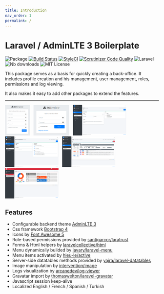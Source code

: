 ```yaml
---
title: Introduction
nav_order: 1
permalink: /
---
```


# Laravel / AdminLTE 3 Boilerplate

![Package](https://img.shields.io/badge/Package-sebastienheyd%2Fboilerplate-lightgrey.svg)
[![Build Status](https://scrutinizer-ci.com/g/sebastienheyd/boilerplate/badges/build.png?b=master)](https://scrutinizer-ci.com/g/sebastienheyd/boilerplate/build-status/master)
[![StyleCI](https://github.styleci.io/repos/86598046/shield?branch=master)](https://github.styleci.io/repos/86598046)
[![Scrutinizer Code Quality](https://scrutinizer-ci.com/g/sebastienheyd/boilerplate/badges/quality-score.png?b=master)](https://scrutinizer-ci.com/g/sebastienheyd/boilerplate/?branch=master)
![Laravel](https://img.shields.io/badge/Laravel-6.x%20→%207.x-green?logo=Laravel)
![Nb downloads](https://img.shields.io/packagist/dt/sebastienheyd/boilerplate.svg)
![MIT License](https://img.shields.io/github/license/sebastienheyd/boilerplate.svg)


This package serves as a basis for quickly creating a back-office. 
It includes profile creation and his management, user management, roles, permissions and log viewing.

It also makes it easy to add other packages to extend the features.

---
<a href="assets/img/register.png" class="img-link"><img src="assets/img/register.png" style="max-width:100%;height:100px;margin-right:.5rem"/></a>
<a href="assets/img/login.png" class="img-link"><img src="assets/img/login.png" style="max-width:100%;height:100px;margin-right:.5rem"/></a>
<a href="assets/img/add_user.png" class="img-link"><img src="assets/img/add_user.png" style="max-width:100%;height:100px;margin-right:.5rem" /></a>
<a href="assets/img/role.png" class="img-link"><img src="assets/img/role.png" style="max-width:100%;height:100px;margin-right:.5rem" /></a>
<a href="assets/img/logs.png" class="img-link"><img src="assets/img/logs.png" style="max-width:100%;height:100px;margin-right:.5rem" /></a>
<a href="assets/img/theme_red.png" class="img-link"><img src="assets/img/theme_red.png" style="max-width:100%;height:100px;margin-right:.5rem" /></a>

## Features

* Configurable backend theme [AdminLTE 3](https://adminlte.io/docs/3.0/)
* Css framework [Bootstrap 4](https://getbootstrap.com/)
* Icons by [Font Awesome 5](https://fontawesome.com/)
* Role-based permissions provided by [santigarcor/laratrust](https://github.com/santigarcor/laratrust)
* Forms & Html helpers by [laravelcollective/html](https://github.com/laravelcollective/html)
* Menu dynamically builded by [lavary/laravel-menu](https://github.com/lavary/laravel-menu)
* Menu items activated by [hieu-le/active](https://github.com/letrunghieu/active)
* Server-side datatables methods provided by [yajra/laravel-datatables](https://github.com/yajra/laravel-datatables)
* Image manipulation by [intervention/image](https://github.com/intervention/image)
* Logs visualization by [arcanedev/log-viewer](https://github.com/ARCANEDEV/LogViewer)
* Gravatar import by [thomaswelton/laravel-gravatar](https://github.com/thomaswelton/laravel-gravatar)
* Javascript session keep-alive
* Localized English / French / Spanish / Turkish